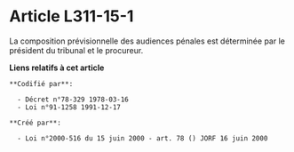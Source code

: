 # Article L311-15-1

La composition prévisionnelle des audiences pénales est déterminée par le président du tribunal et le procureur.

**Liens relatifs à cet article**

	**Codifié par**:

	  - Décret n°78-329 1978-03-16
	  - Loi n°91-1258 1991-12-17

	**Créé par**:

	  - Loi n°2000-516 du 15 juin 2000 - art. 78 () JORF 16 juin 2000
